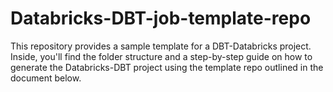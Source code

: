# Databricks-DBT-job-template-repo
This repository provides a sample template for a DBT-Databricks project. Inside, you'll find the folder structure and a step-by-step guide on how to generate the Databricks-DBT project using the template repo outlined in the document below.
